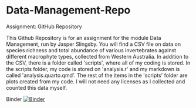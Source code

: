 # Data-Management-Repo
Assignment: GitHub Repository 

This Github Repository is for an assignment for the module Data Management, run by Jasper Slingsby.
You will find a CSV file on data on species richness and total abundance of various invertebrates against different macrophyte types, collected from Western Australia. 
In addition to the CSV, there is a folder called 'scripts', where all of my coding is stored. 
In the scripts folder, my code is stored on 'analysis.r' and my markdown is called 'analysis.quarto.qmd'.
The rest of the items in the 'scripts' folder are plots created from my code. 
I will not need any licenses as I collected and counted this data myself.

Binder
[![Binder](https://mybinder.org/badge_logo.svg)](https://mybinder.org/v2/gh/LaurenMukheibir/Data-Management-Repo/HEAD)
